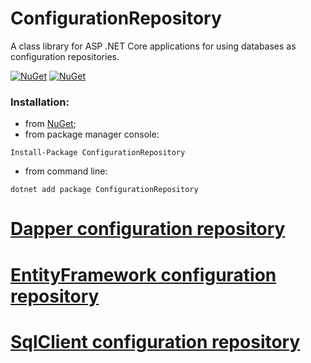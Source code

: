 # ConfigurationRepository
A class library for ASP .NET Core applications for using databases as configuration repositories.

[![NuGet](https://img.shields.io/nuget/dt/ConfigurationRepository.svg)](https://www.nuget.org/packages/ConfigurationRepository)
[![NuGet](https://img.shields.io/nuget/vpre/ConfigurationRepository.svg)](https://www.nuget.org/packages/ConfigurationRepository)

### Installation:

+ from [NuGet](https://www.nuget.org/packages/ConfigurationRepository);
+ from package manager console:
```
Install-Package ConfigurationRepository
```    
+ from command line:
```
dotnet add package ConfigurationRepository
```

# [Dapper configuration repository](/src/ConfigurationRepository.Dapper/README.md)

# [EntityFramework configuration repository](/src/ConfigurationRepository.EntityFramework/README.md)

# [SqlClient configuration repository](/src/ConfigurationRepository.SqlClient/README.md)
